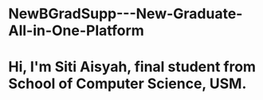 # NewBGradSupp---New-Graduate-All-in-One-Platform
# Hi, I'm Siti Aisyah, final student from School of Computer Science, USM.

